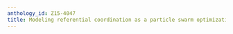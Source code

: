 ```yaml
---
anthology_id: Z15-4047
title: Modeling referential coordination as a particle swarm optimization task
---
```

